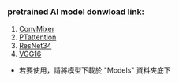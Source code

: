 ### pretrained AI model donwload link:

1. [ConvMixer](https://drive.google.com/file/d/1ObnXOz3Jiw0r8RYh0RsqJZkS0kpiGMU7/view?usp=share_link)
2. [PTattention](https://drive.google.com/file/d/1LQnas_7xMqckz4toXr3bUcdeOkHkQK6T/view?usp=share_link)
3. [ResNet34](https://drive.google.com/file/d/1yn5k0ATopZ_0bC6uBjBHGKaRUVbwkMU8/view?usp=share_link)
4. [VGG16](https://drive.google.com/file/d/1gmLjj1dZwU2T3VmmKpXdS98GIocNz5ko/view?usp=share_link)

* 若要使用，請將模型下載於 "Models" 資料夾底下
